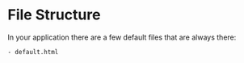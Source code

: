 # File Structure

In your application there are a few default files that are always there:
````
- default.html

````